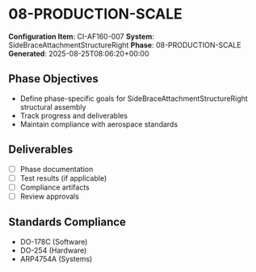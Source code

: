 # 08-PRODUCTION-SCALE

**Configuration Item**: CI-AF160-007
**System**: SideBraceAttachmentStructureRight
**Phase**: 08-PRODUCTION-SCALE
**Generated**: 2025-08-25T08:06:20+00:00

## Phase Objectives
- Define phase-specific goals for SideBraceAttachmentStructureRight structural assembly
- Track progress and deliverables
- Maintain compliance with aerospace standards

## Deliverables
- [ ] Phase documentation
- [ ] Test results (if applicable)
- [ ] Compliance artifacts
- [ ] Review approvals

## Standards Compliance
- DO-178C (Software)
- DO-254 (Hardware)
- ARP4754A (Systems)

